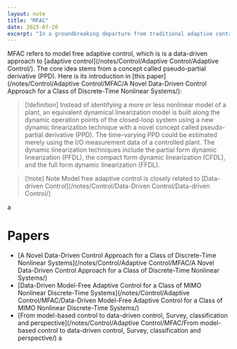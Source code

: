 ```yaml
---
layout: note
title: "MFAC"
date: 2025-07-20
excerpt: "In a groundbreaking departure from traditional adaptive control methods, model-free adaptive control (MFAC) ditches nonlinear modeling for a dynamic linearization approach thats surprisingly effective. By estimating time-varying pseudo-part"
---
```


MFAC refers to model free adaptive control, which is is a data-driven approach to [adaptive control](/notes/Control/Adaptive Control/Adaptive Control/). The core idea stems from a concept called pseudo-partial derivative (PPD). Here is its introduction in [this paper](/notes/Control/Adaptive Control/MFAC/A Novel Data-Driven Control Approach for a Class of Discrete-Time Nonlinear Systems/):
>[!definition] Instead of identifying a more or less nonlinear model of a plant, an equivalent dynamical linearization model is built along the dynamic operation points of the closed-loop system using a new dynamic linearization technique with a novel concept called pseudo-partial derivative (PPD). The time-varying PPD could be estimated merely using the I/O measurement data of a controlled plant. The dynamic linearization techniques include the partial form dynamic linearization (PFDL), the compact form dynamic linearization (CFDL), and the full form dynamic linearization (FFDL).

>[!note] Note
>Model free adaptive control is closely related to [Data-driven Control](/notes/Control/Data-Driven Control/Data-driven Control/)

a



# Papers
- [A Novel Data-Driven Control Approach for a Class of Discrete-Time Nonlinear Systems](/notes/Control/Adaptive Control/MFAC/A Novel Data-Driven Control Approach for a Class of Discrete-Time Nonlinear Systems/)
- [Data-Driven Model-Free Adaptive Control for a  Class of MIMO Nonlinear Discrete-Time Systems](/notes/Control/Adaptive Control/MFAC/Data-Driven Model-Free Adaptive Control for a  Class of MIMO Nonlinear Discrete-Time Systems/)
- [From model-based control to data-driven control, Survey, classification and perspective](/notes/Control/Adaptive Control/MFAC/From model-based control to data-driven control, Survey, classification and perspective/)
a